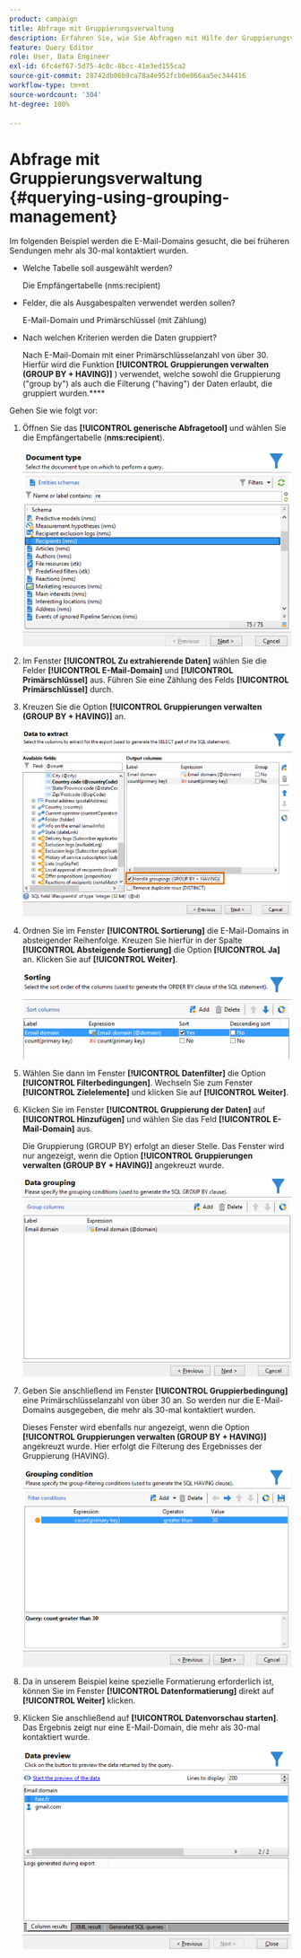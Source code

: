 ```yaml
---
product: campaign
title: Abfrage mit Gruppierungsverwaltung
description: Erfahren Sie, wie Sie Abfragen mit Hilfe der Gruppierungsverwaltung durchführen können
feature: Query Editor
role: User, Data Engineer
exl-id: 6fc4ef67-5d75-4c8c-8bcc-41e3ed155ca2
source-git-commit: 28742db06b9ca78a4e952fcb0e066aa5ec344416
workflow-type: tm+mt
source-wordcount: '304'
ht-degree: 100%

---
```


# Abfrage mit Gruppierungsverwaltung {#querying-using-grouping-management}



Im folgenden Beispiel werden die E-Mail-Domains gesucht, die bei früheren Sendungen mehr als 30-mal kontaktiert wurden.

* Welche Tabelle soll ausgewählt werden?

  Die Empfängertabelle (nms:recipient)

* Felder, die als Ausgabespalten verwendet werden sollen?

  E-Mail-Domain und Primärschlüssel (mit Zählung)

* Nach welchen Kriterien werden die Daten gruppiert?

  Nach E-Mail-Domain mit einer Primärschlüsselanzahl von über 30. Hierfür wird die Funktion **[!UICONTROL Gruppierungen verwalten (GROUP BY + HAVING)]** ) verwendet, welche sowohl die Gruppierung (&quot;group by&quot;) als auch die Filterung (&quot;having&quot;) der Daten erlaubt, die gruppiert wurden.****

Gehen Sie wie folgt vor:

1. Öffnen Sie das **[!UICONTROL generische Abfragetool]** und wählen Sie die Empfängertabelle (**nms:recipient**).

   ![](assets/query_editor_02.png)

1. Im Fenster **[!UICONTROL Zu extrahierende Daten]** wählen Sie die Felder **[!UICONTROL E-Mail-Domain]** und **[!UICONTROL Primärschlüssel]** aus. Führen Sie eine Zählung des Felds **[!UICONTROL Primärschlüssel]** durch.

1. Kreuzen Sie die Option **[!UICONTROL Gruppierungen verwalten (GROUP BY + HAVING)]** an.

   ![](assets/query_editor_nveau_29.png)

1. Ordnen Sie im Fenster **[!UICONTROL Sortierung]** die E-Mail-Domains in absteigender Reihenfolge. Kreuzen Sie hierfür in der Spalte **[!UICONTROL Absteigende Sortierung]** die Option **[!UICONTROL Ja]** an. Klicken Sie auf **[!UICONTROL Weiter]**.

   ![](assets/query_editor_nveau_70.png)

1. Wählen Sie dann im Fenster **[!UICONTROL Datenfilter]** die Option **[!UICONTROL Filterbedingungen]**. Wechseln Sie zum Fenster **[!UICONTROL Zielelemente]** und klicken Sie auf **[!UICONTROL Weiter]**.
1. Klicken Sie im Fenster **[!UICONTROL Gruppierung der Daten]** auf **[!UICONTROL Hinzufügen]** und wählen Sie das Feld **[!UICONTROL E-Mail-Domain]** aus.

   Die Gruppierung (GROUP BY) erfolgt an dieser Stelle. Das Fenster wird nur angezeigt, wenn die Option **[!UICONTROL Gruppierungen verwalten (GROUP BY + HAVING)]** angekreuzt wurde.

   ![](assets/query_editor_blocklist_04.png)

1. Geben Sie anschließend im Fenster **[!UICONTROL Gruppierbedingung]** eine Primärschlüsselanzahl von über 30 an. So werden nur die E-Mail-Domains ausgegeben, die mehr als 30-mal kontaktiert wurden.

   Dieses Fenster wird ebenfalls nur angezeigt, wenn die Option **[!UICONTROL Gruppierungen verwalten (GROUP BY + HAVING)]** angekreuzt wurde. Hier erfolgt die Filterung des Ergebnisses der Gruppierung (HAVING).

   ![](assets/query_editor_blocklist_05.png)

1. Da in unserem Beispiel keine spezielle Formatierung erforderlich ist, können Sie im Fenster **[!UICONTROL Datenformatierung]** direkt auf **[!UICONTROL Weiter]** klicken.
1. Klicken Sie anschließend auf **[!UICONTROL Datenvorschau starten]**. Das Ergebnis zeigt nur eine E-Mail-Domain, die mehr als 30-mal kontaktiert wurde.

   ![](assets/query_editor_blocklist_06.png)
